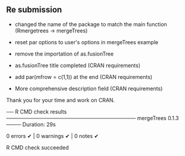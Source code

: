 
## Re submission
- changed the name of the package to match the main function (Rmergetrees -> mergeTrees)
- reset par options to user's options in mergeTrees example
- remove the importation of as.fusionTree

- as.fusionTree title completed (CRAN requirements) 
- add par(mfrow = c(1,1)) at the end (CRAN requirements)
- More comprehensive description field (CRAN requirements)

Thank you for your time and work on CRAN.

── R CMD check results ─────────────────────────────────── mergeTrees 0.1.3 ────
Duration: 29s

0 errors ✔ | 0 warnings ✔ | 0 notes ✔

R CMD check succeeded
